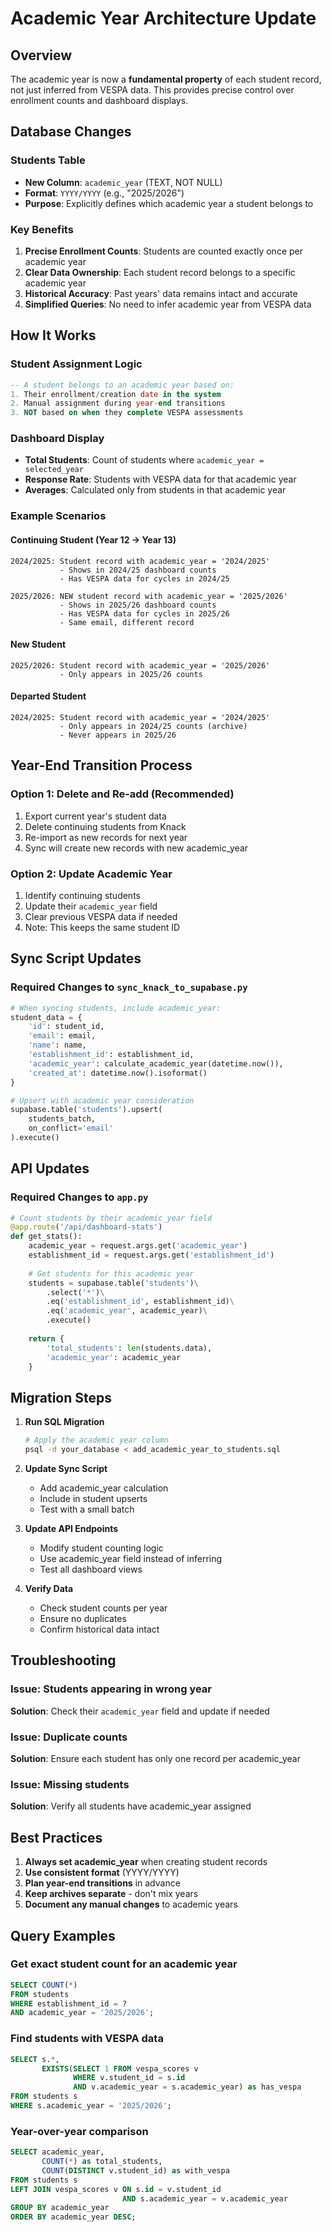 # Academic Year Architecture Update

## Overview
The academic year is now a **fundamental property** of each student record, not just inferred from VESPA data. This provides precise control over enrollment counts and dashboard displays.

## Database Changes

### Students Table
- **New Column**: `academic_year` (TEXT, NOT NULL)
- **Format**: `YYYY/YYYY` (e.g., "2025/2026")
- **Purpose**: Explicitly defines which academic year a student belongs to

### Key Benefits
1. **Precise Enrollment Counts**: Students are counted exactly once per academic year
2. **Clear Data Ownership**: Each student record belongs to a specific academic year
3. **Historical Accuracy**: Past years' data remains intact and accurate
4. **Simplified Queries**: No need to infer academic year from VESPA data

## How It Works

### Student Assignment Logic
```sql
-- A student belongs to an academic year based on:
1. Their enrollment/creation date in the system
2. Manual assignment during year-end transitions
3. NOT based on when they complete VESPA assessments
```

### Dashboard Display
- **Total Students**: Count of students where `academic_year = selected_year`
- **Response Rate**: Students with VESPA data for that academic year
- **Averages**: Calculated only from students in that academic year

### Example Scenarios

#### Continuing Student (Year 12 → Year 13)
```
2024/2025: Student record with academic_year = '2024/2025'
           - Shows in 2024/25 dashboard counts
           - Has VESPA data for cycles in 2024/25

2025/2026: NEW student record with academic_year = '2025/2026'
           - Shows in 2025/26 dashboard counts
           - Has VESPA data for cycles in 2025/26
           - Same email, different record
```

#### New Student
```
2025/2026: Student record with academic_year = '2025/2026'
           - Only appears in 2025/26 counts
```

#### Departed Student
```
2024/2025: Student record with academic_year = '2024/2025'
           - Only appears in 2024/25 counts (archive)
           - Never appears in 2025/26
```

## Year-End Transition Process

### Option 1: Delete and Re-add (Recommended)
1. Export current year's student data
2. Delete continuing students from Knack
3. Re-import as new records for next year
4. Sync will create new records with new academic_year

### Option 2: Update Academic Year
1. Identify continuing students
2. Update their `academic_year` field
3. Clear previous VESPA data if needed
4. Note: This keeps the same student ID

## Sync Script Updates

### Required Changes to `sync_knack_to_supabase.py`

```python
# When syncing students, include academic_year:
student_data = {
    'id': student_id,
    'email': email,
    'name': name,
    'establishment_id': establishment_id,
    'academic_year': calculate_academic_year(datetime.now()),
    'created_at': datetime.now().isoformat()
}

# Upsert with academic year consideration
supabase.table('students').upsert(
    students_batch,
    on_conflict='email'
).execute()
```

## API Updates

### Required Changes to `app.py`

```python
# Count students by their academic_year field
@app.route('/api/dashboard-stats')
def get_stats():
    academic_year = request.args.get('academic_year')
    establishment_id = request.args.get('establishment_id')
    
    # Get students for this academic year
    students = supabase.table('students')\
        .select('*')\
        .eq('establishment_id', establishment_id)\
        .eq('academic_year', academic_year)\
        .execute()
    
    return {
        'total_students': len(students.data),
        'academic_year': academic_year
    }
```

## Migration Steps

1. **Run SQL Migration**
   ```bash
   # Apply the academic year column
   psql -d your_database < add_academic_year_to_students.sql
   ```

2. **Update Sync Script**
   - Add academic_year calculation
   - Include in student upserts
   - Test with a small batch

3. **Update API Endpoints**
   - Modify student counting logic
   - Use academic_year field instead of inferring
   - Test all dashboard views

4. **Verify Data**
   - Check student counts per year
   - Ensure no duplicates
   - Confirm historical data intact

## Troubleshooting

### Issue: Students appearing in wrong year
**Solution**: Check their `academic_year` field and update if needed

### Issue: Duplicate counts
**Solution**: Ensure each student has only one record per academic_year

### Issue: Missing students
**Solution**: Verify all students have academic_year assigned

## Best Practices

1. **Always set academic_year** when creating student records
2. **Use consistent format** (YYYY/YYYY)
3. **Plan year-end transitions** in advance
4. **Keep archives separate** - don't mix years
5. **Document any manual changes** to academic years

## Query Examples

### Get exact student count for an academic year
```sql
SELECT COUNT(*) 
FROM students 
WHERE establishment_id = ? 
AND academic_year = '2025/2026';
```

### Find students with VESPA data
```sql
SELECT s.*, 
       EXISTS(SELECT 1 FROM vespa_scores v 
              WHERE v.student_id = s.id 
              AND v.academic_year = s.academic_year) as has_vespa
FROM students s
WHERE s.academic_year = '2025/2026';
```

### Year-over-year comparison
```sql
SELECT academic_year, 
       COUNT(*) as total_students,
       COUNT(DISTINCT v.student_id) as with_vespa
FROM students s
LEFT JOIN vespa_scores v ON s.id = v.student_id 
                         AND s.academic_year = v.academic_year
GROUP BY academic_year
ORDER BY academic_year DESC;
```
